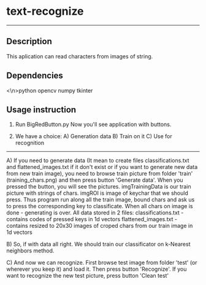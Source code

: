 # text-recognize

--------------------------
<h2>Description</h2>
This aplication can read characters from images of string. 

<h2>Dependencies</h2>
<\n>python
opencv
numpy
tkinter


<h2>Usage instruction</h2>

1) Run BigRedButton.py
   Now you'll see application with buttons. 

2) We have a choice:
    A) Generation data
    B) Train on it
    C) Use for recognition
    
--------------------------
A) If you need to generate data (It mean to create files classifications.txt and flattened_images.txt if it don't exist or if you want to generate new data from new train image), you need to browse train picture from folder 'train' (training_chars.png) and then press button 'Generate data'. When you pressed the button, you will see the pictures. imgTrainingData is our train picture with strings of chars. imgROI is image of keychar that we should press. Thus program run along all the train image, bound chars and ask us to press the corresponding key to classificate. When all chars on image is done - generating is over. All data stored in 2 files: 
    classifications.txt - contains codes of pressed keys in 1d vectors
    flattened_images.txt - contains resized to 20x30 images of croped chars from our train image in 1d vectors
    
B) So, if with data all right. We should train our classificator on k-Nearest neighbors method.

C) And now we can recognize. First browse test image from folder 'test' (or wherever you keep it) and load it. Then press button 'Recognize'. If you want to recognize the new test picture, press button 'Clean test'
